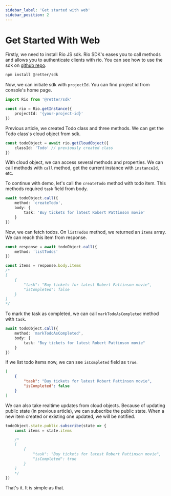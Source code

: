 ```yaml
---
sidebar_label: 'Get started with web'
sidebar_position: 2
---
```


# Get Started With Web

Firstly, we need to install Rio JS sdk. Rio SDK's eases you to call methods and allows you to authenticate clients with rio. You can see how to use the sdk on [github repo](https://github.com/rettersoft/retter-js-sdk).  

```bash
npm install @retter/sdk
```

Now, we can initiate sdk with `projectId`. You can find project id from console's home page.

```ts
import Rio from '@retter/sdk'

const rio = Rio.getInstance({
    projectId: '{your-project-id}'
})
```

Previous article, we created Todo class and three methods. We can get the Todo class's cloud object from sdk.

```ts
const todoObject = await rio.getCloudObject({
    classId: 'Todo' // previously created class
})
```

With cloud object, we can access several methods and properties. We can call methods with `call` method, get the current instance with `instanceId`, etc.

To continue with demo, let's call the `createTodo` method with todo item. This methods required `task` field from body.

```ts
await todoObject.call({
    method: 'createTodo',
    body: {
        task: 'Buy tickets for latest Robert Pattinson movie'
    }
})
```

Now, we can fetch todos. On `listTodos` method, we returned an `items` array. We can reach this item from response. 

```ts
const response = await todoObject.call({
    method: 'listTodos'
})

const items = response.body.items
/*
[
    {
        "task": "Buy tickets for latest Robert Pattinson movie",
        "isCompleted": false
    }
]
*/
```

To mark the task as completed, we can call `markTodoAsCompleted` method with `task`.

```ts
await todoObject.call({
    method: 'markTodoAsCompleted',
    body: {
        task: "Buy tickets for latest Robert Pattinson movie"
    }
})
```

If we list todo items now, we can see `isCompleted` field as `true`.

```json
[
    {
        "task": "Buy tickets for latest Robert Pattinson movie",
        "isCompleted": false
    }
]
```

We can also take realtime updates from cloud objects. Because of updating public state (in previous article), we can subscribe the public state. When a new item created or existing one updated, we will be notified. 

```ts
todoObject.state.public.subscribe(state => {
    const items = state.items

    /*
    [
        {
            "task": "Buy tickets for latest Robert Pattinson movie",
            "isCompleted": true
        }
    ]
    */
})
```

That's it. It is simple as that.